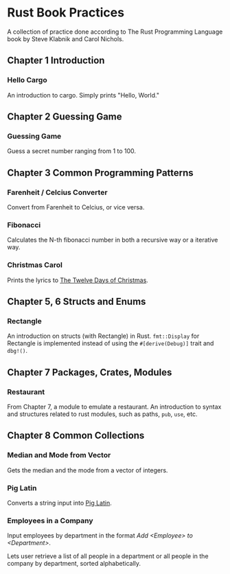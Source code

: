 # Rust Book Practices

A collection of practice done according to The Rust Programming Language book by Steve Klabnik and Carol Nichols.

## Chapter 1 Introduction

### Hello Cargo

An introduction to cargo. Simply prints "Hello, World."

## Chapter 2 Guessing Game

### Guessing Game

Guess a secret number ranging from 1 to 100.

## Chapter 3 Common Programming Patterns

### Farenheit / Celcius Converter

Convert from Farenheit to Celcius, or vice versa.

### Fibonacci

Calculates the N-th fibonacci number in both a recursive way or a iterative way.

### Christmas Carol

Prints the lyrics to [The Twelve Days of Christmas](https://genius.com/Christmas-songs-the-twelve-days-of-christmas-lyrics).

## Chapter 5, 6 Structs and Enums

### Rectangle

An introduction on structs (with Rectangle) in Rust. `fmt::Display` for Rectangle is implemented instead of using the `#[derive(Debug)]` trait and `dbg!()`.

## Chapter 7 Packages, Crates, Modules

### Restaurant

From Chapter 7, a module to emulate a restaurant. An introduction to syntax and structures related to rust modules, such as paths, `pub`, `use`, etc.

## Chapter 8 Common Collections

### Median and Mode from Vector

Gets the median and the mode from a vector of integers.

### Pig Latin

Converts a string input into [Pig Latin](https://en.wikipedia.org/wiki/Pig_Latin).

### Employees in a Company

Input employees by department in the format _Add \<Employee\> to \<Department\>_.

Lets user retrieve a list of all people in a department or all people in the company by department, sorted alphabetically.
